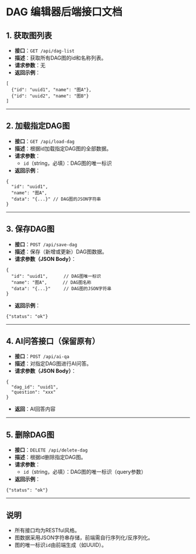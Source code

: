 # DAG 编辑器后端接口文档

## 1. 获取图列表
- **接口**：`GET /api/dag-list`
- **描述**：获取所有DAG图的id和名称列表。
- **请求参数**：无
- **返回示例**：
```
[
  {"id": "uuid1", "name": "图A"},
  {"id": "uuid2", "name": "图B"}
]
```

---

## 2. 加载指定DAG图
- **接口**：`GET /api/load-dag`
- **描述**：根据id加载指定DAG图的全部数据。
- **请求参数**：
  - `id`（string，必填）：DAG图的唯一标识
- **返回示例**：
```
{
  "id": "uuid1",
  "name": "图A",
  "data": "{...}" // DAG图的JSON字符串
}
```

---

## 3. 保存DAG图
- **接口**：`POST /api/save-dag`
- **描述**：保存（新增或更新）DAG图数据。
- **请求参数（JSON Body）**：
```
{
  "id": "uuid1",      // DAG图唯一标识
  "name": "图A",      // DAG图名称
  "data": "{...}"     // DAG图的JSON字符串
}
```
- **返回示例**：
```
{"status": "ok"}
```

---

## 4. AI问答接口（保留原有）
- **接口**：`POST /api/ai-qa`
- **描述**：对指定DAG图进行AI问答。
- **请求参数（JSON Body）**：
```
{
  "dag_id": "uuid1",
  "question": "xxx"
}
```
- **返回**：AI回答内容

---

## 5. 删除DAG图
- **接口**：`DELETE /api/delete-dag`
- **描述**：根据id删除指定DAG图。
- **请求参数**：
  - `id`（string，必填）：DAG图的唯一标识（query参数）
- **返回示例**：
```
{"status": "ok"}
```

---

## 说明
- 所有接口均为RESTful风格。
- 图数据采用JSON字符串存储，前端需自行序列化/反序列化。
- 图的唯一标识`id`由前端生成（如UUID）。 